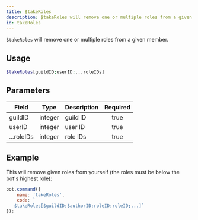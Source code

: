 ```yaml
---
title: $takeRoles
description: $takeRoles will remove one or multiple roles from a given member.
id: takeRoles
---
```


`$takeRoles` will remove one or multiple roles from a given member.

## Usage

```php
$takeRoles[guildID;userID;...roleIDs]
```

## Parameters 

| Field      | Type    | Description | Required |
|------------|---------|-------------|:--------:|
| guildID    | integer | guild ID    |   true   |
| userID     | integer | user ID     |   true   |
| ...roleIDs | integer | role IDs    |   true   |

## Example

This will remove given roles from yourself (the roles must be below the bot's highest role):

```javascript
bot.command({
    name: 'takeRoles',
    code: `
   $takeRoles[$guildID;$authorID;roleID;roleID;...]`
});
```